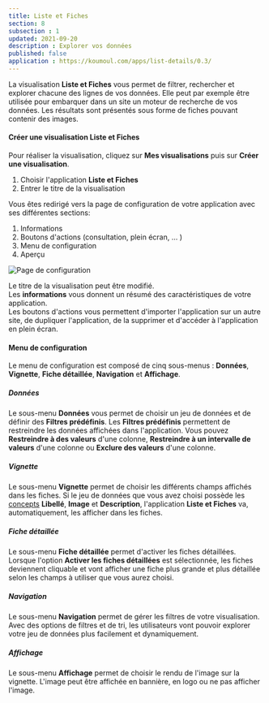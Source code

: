 ```yaml
---
title: Liste et Fiches
section: 8
subsection : 1
updated: 2021-09-20
description : Explorer vos données
published: false
application : https://koumoul.com/apps/list-details/0.3/
---
```


La visualisation **Liste et Fiches** vous permet de filtrer, rechercher et explorer chacune des lignes de vos données. Elle peut par exemple être utilisée pour embarquer dans un site un moteur de recherche de vos données. Les résultats sont présentés sous forme de fiches pouvant contenir des images.

#### Créer une visualisation Liste et Fiches

Pour réaliser la visualisation, cliquez sur **Mes visualisations** puis sur **Créer une visualisation**.


1. Choisir l'application **Liste et Fiches**
2. Entrer le titre de la visualisation

<p>
</p>

Vous êtes redirigé vers la page de configuration de votre application avec ses différentes sections:

1. Informations
2. Boutons d'actions (consultation, plein écran, ... )
3. Menu de configuration
5. Aperçu

![Page de configuration](./images/user-guide/liste-et-fiches-config.jpg)

Le titre de la visualisation peut être modifié.  
Les **informations** vous donnent un résumé des caractéristiques de votre application.  
Les boutons d'actions vous permettent d'importer l'application sur un autre site, de dupliquer l'application, de la supprimer et d'accéder à l'application en plein écran.

#### Menu de configuration
Le menu de configuration est composé de cinq sous-menus : **Données**, **Vignette**, **Fiche détaillée**, **Navigation** et **Affichage**.


##### Données

Le sous-menu **Données** vous permet de choisir un jeu de données et de définir des **Filtres prédéfinis**. Les **Filtres prédéfinis** permettent de restreindre les données affichées dans l'application. Vous pouvez **Restreindre à des valeurs** d'une colonne,  **Restreindre à un intervalle de valeurs** d'une colonne ou **Exclure des valeurs** d'une colonne.

##### Vignette

Le sous-menu **Vignette** permet de choisir les différents champs affichés dans les fiches. Si le jeu de données que vous avez choisi possède les [concepts](./user-guide/concept) **Libellé**, **Image** et **Description**, l'application **Liste et Fiches** va, automatiquement, les afficher dans les fiches.

##### Fiche détaillée

Le sous-menu **Fiche détaillée** permet d'activer les fiches détaillées. Lorsque l'option **Activer les fiches détaillées** est sélectionnée, les fiches deviennent cliquable et vont afficher une fiche plus grande et plus détaillée selon les champs à utiliser que vous aurez choisi.

##### Navigation

Le sous-menu **Navigation** permet de gérer les filtres de votre visualisation. Avec des options de filtres et de tri, les utilisateurs vont pouvoir explorer votre jeu de données plus facilement et dynamiquement.

##### Affichage

Le sous-menu **Affichage** permet de choisir le rendu de l'image sur la vignette. L'image peut être affichée en bannière, en logo ou ne pas afficher l'image.
